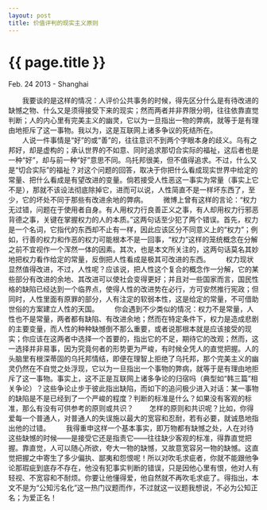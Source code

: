 ```yaml
---
layout: post
title: 价值评判的现实主义原则
---
```


{{ page.title }}
================

<p class="meta">Feb. 24 2013 - Shanghai</p>

　　我要谈的是这样的情况：人评价公共事务的时候，得先区分什么是有待改进的缺憾之物、什么又是须得接受下来的现实；然而两者并非界限分明，往往依靠直觉判断；人的内心里有完美主义的幽灵，它以为一旦指出一物的弊病，就等于是有理由地拒斥了这一事物。我以为，这是互联网上诸多争议的死结所在。</br>
　　人说一件事情是“好”的或“善”的，往往意识不到两个字眼本身的歧义。乌有之邦好，却是虚构的；承认世界的不如意、同时追求那切合实际的福祉，这后者也是一种“好”，却与前一种“好”意思不同。乌托邦很美，但不值得追求。不过，什么又是“切合实际”的福祉？对这个问题的回答，取决于你把什么看成现实世界中给定的常量、把什么看成是有望改进的变量。倘若接受人性恶这一事实为常量（事实上它不是），那就不该设法彻底除掉它，进而可以说，人性简直不是一样坏东西了，至少，它的坏处不同于那些有改进余地的弊病。
　　微博上曾有这样的言论：“权力无过错，问题在于使用者自身。有人用权力行良善正义之事，有人却用权力行邪恶背德之事，关键在掌握权力的人的本质。”这两句话至少犯了两个错误。首先，权力是一个名词，它指代的东西却不止有一样，因此应该区分不同意义上的“权力”；例如，行善的权力和作恶的权力可能根本不是一回事，“权力”这样的笼统概念在分解之前不宜视作一个浑然一体的因素。其次，也是本文所关注的，这两句话莫名其妙地把权力看作给定的常量，反倒把人性看成是极其可改进的东西。
　　权力现状显然值得改进，不过，人性呢？应该说，把人性这个复合的概念作一分解，它的某些部分有改进的余地、其改进可以使社会变得更好；并且对一些国家而言，国民性格的缺陷已经达到一个临界点，使得人性的改进势在必行，方可安然推行宪政；但同时，人性里面有原罪的部分，人有注定的软弱本性，这是给定的常量，不可借助世俗的方案建立人性的天国。
　　你会遇到不少类似的情况：权力不是常量，人性也不是常量，两者都有缺陷、有改进余地；然而在特定条件下，权力是造成悲剧的主要变量，而人性的种种缺憾倒不那么重要，或者说那根本就是应该接受的现实；你应该在这两者中选择一个首要的，指出它的不足，期待它的改观；然而，这一选择并非易事，因为究竟何者的形势更为严峻，有时候全凭人的直觉把握。人的头脑里有根深蒂固的乌托邦情结，即便在理智上拒绝了乌托邦，那个完美主义的幽灵仍然在不自觉之处浮现，它以为一旦指出一个事物的弊病，就等于是有理由地拒斥了这一事物。事实上，这不正是互联网上诸多争论的归宿吗（典型如“韩三篇”相关争论）？这些争论止步于彼此指出缺陷，而如下的追问极少进入对话：某一事物的缺陷是不是已经到了一个严峻的程度？判断的标准是什么？如果没有客观的标准，那么有没有可供参考的原则或共识？
　　怎样的原则和共识呢？比如，你得爱每一个普通人，对普通人的失误施以最大的宽容和忍耐，若有必要，就诚恳地指出他的过错。
　　我得重申这样一个基本事实，即万物都有缺憾之处，人在对待这些缺憾的时候——是接受它还是指责它——往往缺少客观的标准，得靠直觉把握。靠直觉，人可以随心所欲，夸大一物的缺憾，又故意宽容另一物的缺憾。这直觉把握之中寄生了多少偏执、鄙夷和怨恨呢！所以对吹毛求疵者，你就不能跟他争论那瑕疵到底存不存在，他没有犯事实判断的错误，只是因他心里有恨，他对人有轻视、不宽容和不耐烦。你要让他懂得爱，他自然就不再吹毛求疵了。得指出，本文不是为“公知污名化”这一热门议题而作，不过就这一议题我想说，不必为公知正名；为爱正名！
